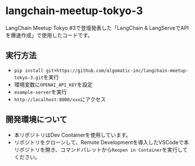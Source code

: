# langchain-meetup-tokyo-3

LangChain Meetup Tokyo #3で登壇発表した「LangChain & LangServeでAPIを爆速作成」で使用したコードです。

## 実行方法

- `pip install git+https://github.com/algomatic-inc/langchain-meetup-tokyo-3.git`を実行
- 環境変数に`OPENAI_API_KEY`を設定
- `example-server`を実行
- `http://localhost:8000/xxx`にアクセス

## 開発環境について

- 本リポジトリはDev Containerを使用しています。
- リポジトリをクローンして、Remote Developmentを導入したVSCodeで本リポジトリを開き、コマンドパレットから`Reopen in Container`を実行してください。
